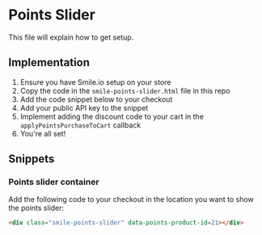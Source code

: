 # Points Slider

This file will explain how to get setup.

## Implementation

1. Ensure you have Smile.io setup on your store
1. Copy the code in the `smile-points-slider.html` file in this repo
1. Add the code snippet below to your checkout
1. Add your public API key to the snippet
1. Implement adding the discount code to your cart in the `applyPointsPurchaseToCart` callback
1. You're all set!

## Snippets

### Points slider container

Add the following code to your checkout in the location you want to show the points slider:
```html
<div class="smile-points-slider" data-points-product-id=21></div>
```
